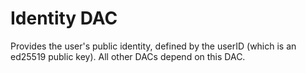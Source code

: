 # Identity DAC

Provides the user's public identity, defined by the userID (which is an ed25519 public key). All other DACs depend on this DAC.